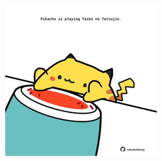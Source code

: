 <!-- built at 03/05/2025, 12:00:37 UTC -->
<p align="center">
  <img width="500" height="500" src="./ReadmeImage.svg">
</p>
